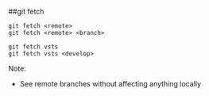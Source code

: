 ##git fetch

```
git fetch <remote>
git fetch <remote> <branch>

git fetch vsts
git fetch vsts <develop>
```

Note:
+ See remote branches without affecting anything locally